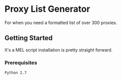 # Proxy List Generator

For when you need a formatted list of over 300 proxies.

## Getting Started

It's a MEL script installation is pretty straight forward. 

### Prerequisites

```
Python 2.7
```